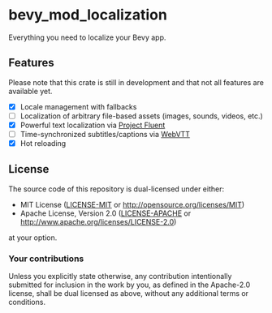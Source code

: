 # bevy_mod_localization

Everything you need to localize your Bevy app.

## Features

Please note that this crate is still in development and that not all features are available yet.

- [x] Locale management with fallbacks
- [ ] Localization of arbitrary file-based assets (images, sounds, videos, etc.)
- [x] Powerful text localization via [Project Fluent](https://projectfluent.org/)
- [ ] Time-synchronized subtitles/captions via [WebVTT](https://developer.mozilla.org/en-US/docs/Web/API/WebVTT_API)
- [x] Hot reloading

## License

The source code of this repository is dual-licensed under either:

- MIT License ([LICENSE-MIT](LICENSE-MIT) or <http://opensource.org/licenses/MIT>)
- Apache License, Version 2.0 ([LICENSE-APACHE](LICENSE-APACHE) or <http://www.apache.org/licenses/LICENSE-2.0>)

at your option.

### Your contributions

Unless you explicitly state otherwise, any contribution intentionally submitted for inclusion in the work by you, as defined in the Apache-2.0 license, shall be dual licensed as above, without any additional terms or conditions.
